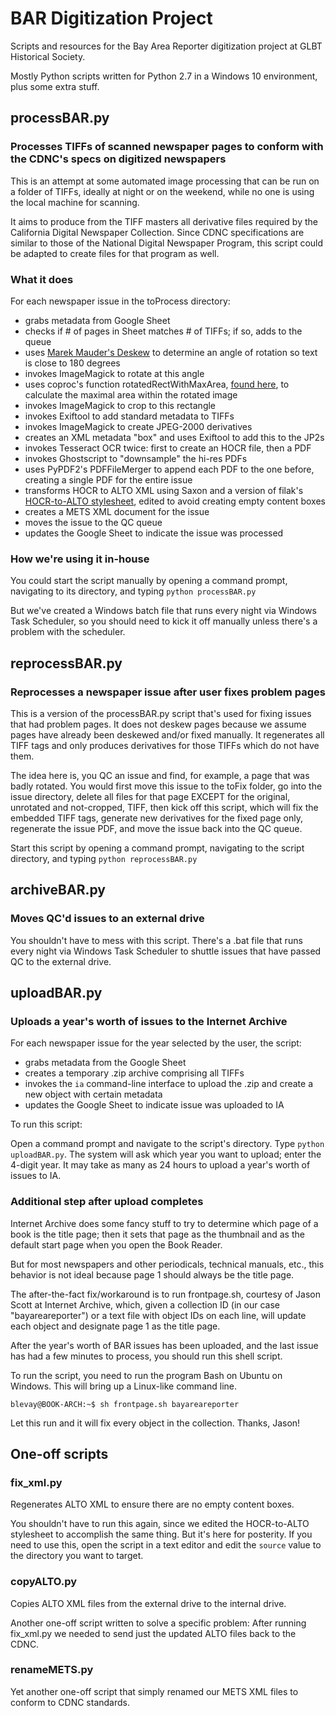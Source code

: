# BAR Digitization Project

Scripts and resources for the Bay Area Reporter digitization project at GLBT Historical Society.

Mostly Python scripts written for Python 2.7 in a Windows 10 environment, plus some extra stuff.

## processBAR.py

### Processes TIFFs of scanned newspaper pages to conform with the CDNC's specs on digitized newspapers

This is an attempt at some automated image processing that can be run on a folder of TIFFs, ideally at night or on the weekend, while no one is using the local machine for scanning. 

It aims to produce from the TIFF masters all derivative files required by the California Digital Newspaper Collection. Since CDNC specifications are similar to those of the National Digital Newspaper Program, this script could be adapted to create files for that program as well.

### What it does

For each newspaper issue in the toProcess directory:

* grabs metadata from Google Sheet
* checks if # of pages in Sheet matches # of TIFFs; if so, adds to the queue
* uses [Marek Mauder's Deskew](http://galfar.vevb.net/wp/projects/deskew/) to determine an angle of rotation so text is close to 180 degrees
* invokes ImageMagick to rotate at this angle
* uses coproc's function rotatedRectWithMaxArea, [found here](https://stackoverflow.com/questions/16702966/rotate-image-and-crop-out-black-borders/16778797), to calculate the maximal area within the rotated image
* invokes ImageMagick to crop to this rectangle
* invokes Exiftool to add standard metadata to TIFFs
* invokes ImageMagick to create JPEG-2000 derivatives
* creates an XML metadata "box" and uses Exiftool to add this to the JP2s
* invokes Tesseract OCR twice: first to create an HOCR file, then a PDF
* invokes Ghostscript to "downsample" the hi-res PDFs
* uses PyPDF2's PDFFileMerger to append each PDF to the one before, creating a single PDF for the entire issue
* transforms HOCR to ALTO XML using Saxon and a version of filak's [HOCR-to-ALTO stylesheet](https://github.com/filak/hOCR-to-ALTO), edited to avoid creating empty content boxes
* creates a METS XML document for the issue
* moves the issue to the QC queue
* updates the Google Sheet to indicate the issue was processed

### How we're using it in-house

You could start the script manually by opening a command prompt, navigating to its directory, and typing `python processBAR.py`

But we've created a Windows batch file that runs every night via Windows Task Scheduler, so you should need to kick it off manually unless there's a problem with the scheduler.

## reprocessBAR.py

### Reprocesses a newspaper issue after user fixes problem pages

This is a version of the processBAR.py script that's used for fixing issues that had problem pages. It does not deskew pages because we assume pages have already been deskewed and/or fixed manually. It regenerates all TIFF tags and only produces derivatives for those TIFFs which do not have them.

The idea here is, you QC an issue and find, for example, a page that was badly rotated. You would first move this issue to the toFix folder, go into the issue directory, delete all files for that page EXCEPT for the original, unrotated and not-cropped, TIFF, then kick off this script, which will fix the embedded TIFF tags, generate new derivatives for the fixed page only, regenerate the issue PDF, and move the issue back into the QC queue.

Start this script by opening a command prompt, navigating to the script directory, and typing `python reprocessBAR.py`

## archiveBAR.py

### Moves QC'd issues to an external drive

You shouldn't have to mess with this script. There's a .bat file that runs every night via Windows Task Scheduler to shuttle issues that have passed QC to the external drive.

## uploadBAR.py

### Uploads a year's worth of issues to the Internet Archive

For each newspaper issue for the year selected by the user, the script:

* grabs metadata from the Google Sheet
* creates a temporary .zip archive comprising all TIFFs
* invokes the `ia` command-line interface to upload the .zip and create a new object with certain metadata
* updates the Google Sheet to indicate issue was uploaded to IA

To run this script:

Open a command prompt and navigate to the script's directory. Type `python uploadBAR.py`. The system will ask which year you want to upload; enter the 4-digit year. It may take as many as 24 hours to upload a year's worth of issues to IA.

### Additional step after upload completes

Internet Archive does some fancy stuff to try to determine which page of a book is the title page; then it sets that page as the thumbnail and as the default start page when you open the Book Reader.

But for most newspapers and other periodicals, technical manuals, etc., this behavior is not ideal because page 1 should always be the title page. 

The after-the-fact fix/workaround is to run frontpage.sh, courtesy of Jason Scott at Internet Archive, which, given a collection ID (in our case "bayareareporter") or a text file with object IDs on each line, will update each object and designate page 1 as the title page.

After the year's worth of BAR issues has been uploaded, and the last issue has had a few minutes to process, you should run this shell script.

To run the script, you need to run the program Bash on Ubuntu on Windows. This will bring up a Linux-like command line.

`blevay@BOOK-ARCH:~$ sh frontpage.sh bayareareporter`

Let this run and it will fix every object in the collection. Thanks, Jason!

## One-off scripts

### fix_xml.py

Regenerates ALTO XML to ensure there are no empty content boxes.

You shouldn't have to run this again, since we edited the HOCR-to-ALTO stylesheet to accomplish the same thing. But it's here for posterity. If you need to use this, open the script in a text editor and edit the `source` value to the directory you want to target.

### copyALTO.py

Copies ALTO XML files from the external drive to the internal drive.

Another one-off script written to solve a specific problem: After running fix_xml.py we needed to send just the updated ALTO files back to the CDNC.

### renameMETS.py

Yet another one-off script that simply renamed our METS XML files to conform to CDNC standards.